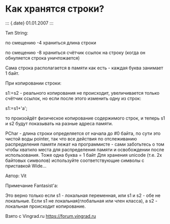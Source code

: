 Как хранятся строки?
====================

::: {.date}
01.01.2007
:::

Тип String:

по смещению -4 храниться длина строки

по смещению -8 храниться счётчик ссылок на строку (когда он обнуляется
строка уничтожается)

Сама строка располагается в памяти как есть - каждая буква занимает 1
байт.

При копировании строки:

s1:=s2 - реального копирования не происходит, увеличивается только
счётчик ссылок, но если после этого изменить одну из строк:

s1:=s1+\'a\';

то произойдёт физическое копирование содержимого строк, и теперь s1 и s2
будут показывать на разные адреса памяти.

PChar - длина строки определяется от начала до \#0 байта, по сути это
чистой воды pointer, так что все действия по отслеживанию распределения
памяти лежат на программисте - сами заботьтесь о том чтобы хватило места
для распределения памяти и освобождении после использования. Тоже одна
буква = 1 байт Для хранения unicode (т.е. 2х байтовых символов)
используйте соответствующие символы с приставкой Wide\...

Автор: Vit

Примечание Fantasist\'a:

Это верно только если s1 - локальная переменная, или s1 и s2 - обе не
локальные. Если s1 не локальная(глобальная или член класса), а s2 -
локальная происходит копирование.

Взято с Vingrad.ru <https://forum.vingrad.ru>
